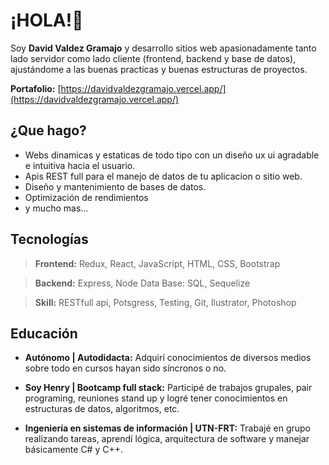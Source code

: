# ¡HOLA!👋
 Soy **David Valdez Gramajo** y desarrollo sitios web apasionadamente tanto lado servidor como lado cliente (frontend, backend y base de datos), ajustándome a las buenas practicas y buenas estructuras de proyectos.
 
**Portafolio:** [https://davidvaldezgramajo.vercel.app/](https://davidvaldezgramajo.vercel.app/)

## ¿Que hago?
 - Webs dinamicas y estaticas de todo tipo con un diseño ux ui agradable e intuitiva hacia el usuario.
 - Apis REST full para el manejo de datos de tu aplicacion o sitio web.
 - Diseño y mantenimiento de bases de datos.
 - Optimización de rendimientos
 - y mucho mas...

## Tecnologías
>  **Frontend:** Redux, React, JavaScript, HTML, CSS, Bootstrap 

>**Backend:** Express, Node Data Base: SQL, Sequelize 

>**Skill:** RESTfull api, Potsgress, Testing, Git, Ilustrator, Photoshop

## Educación
- **Autónomo | Autodidacta:** Adquirí conocimientos de diversos medios sobre todo en cursos hayan sido síncronos o no. 

- **Soy Henry | Bootcamp full stack:** Participé de trabajos grupales, pair programing, reuniones stand up y logré tener conocimientos en estructuras de datos, algoritmos, etc. 
 
 - **Ingeniería en sistemas de información | UTN-FRT:** Trabajé en grupo realizando tareas, aprendí lógica, arquitectura de software y manejar básicamente C# y C++.


